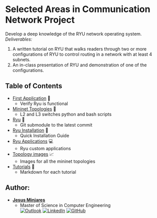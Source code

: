 # Selected Areas in Communication Network Project

Develop a deep knowledge of the RYU network operating system.
*Deliverables:*
1. A written tutorial on RYU that walks readers through two or more configurations of RYU to control routing in a network with at least 4 subnets.
2. An in-class presentation of RYU and demonstration of one of the configurations.

## **Table of Contents**
* [First Application](https://github.com/jminjares4/Selected-Areas-in-Networks-Ryu-Project/tree/main/First_App) :page_facing_up:
  * Verify Ryu is functional
* [Mininet Topologies](https://github.com/jminjares4/Selected-Areas-in-Networks-Ryu-Project/tree/main/mininet-topo) :link:
  * L2 and L3 switches python and bash scripts
* [Ryu](https://github.com/faucetsdn/ryu/tree/537f35f4b2bc634ef05e3f28373eb5e24609f989) :dragon:
  * Git submodule to the latest commit
* [Ryu Installation](https://github.com/jminjares4/Selected-Areas-in-Networks-Ryu-Project/tree/main/ryu_install) :hammer:
  * Quick Installation Guide
* [Ryu Applications](https://github.com/jminjares4/Selected-Areas-in-Networks-Ryu-Project/tree/main/ryu-applications) :computer:
  * Ryu custom applications
* [Topology images](https://github.com/jminjares4/Selected-Areas-in-Networks-Ryu-Project/tree/main/Topology-images) :chart_with_upwards_trend:
  * Images for all the mininet topologies
* [Tutorials](https://github.com/jminjares4/Selected-Areas-in-Networks-Ryu-Project/tree/main/Tutorials) :pencil:
  * Markdown for each tutorial

## **Author:**
* [**Jesus Minjares**](https://github.com/jminjares4)<br>
  * Master of Science in Computer Engineering<br>
[![Outlook](https://img.shields.io/badge/Microsoft_Outlook-0078D4?style=for-the-badge&logo=microsoft-outlook&logoColor=white&style=flat)](mailto:jminjares4@miners.utep.edu) 
[![LinkedIn](https://img.shields.io/badge/LinkedIn-0077B5?style=for-the-badge&logo=linkedin&logoColor=white&style=flat)](https://www.linkedin.com/in/jesus-minjares-157a21195/) [![GitHub](https://img.shields.io/badge/GitHub-100000?style=for-the-badge&logo=github&logoColor=white&style=flat)](https://github.com/jminjares4)
